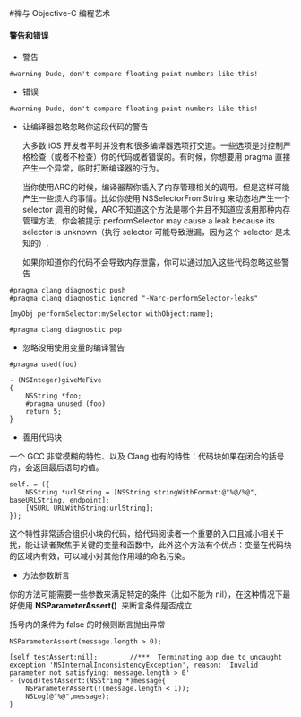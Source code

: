 #禅与 Objective-C 编程艺术

#### 警告和错误

* 警告
```
#warning Dude, don't compare floating point numbers like this!
```

* 错误
```
#warning Dude, don't compare floating point numbers like this!
```

* 让编译器忽略忽略你这段代码的警告

    大多数 iOS 开发者平时并没有和很多编译器选项打交道。一些选项是对控制严格检查（或者不检查）你的代码或者错误的。有时候，你想要用 pragma 直接产生一个异常，临时打断编译器的行为。

    当你使用ARC的时候，编译器帮你插入了内存管理相关的调用。但是这样可能产生一些烦人的事情。比如你使用 NSSelectorFromString 来动态地产生一个 selector 调用的时候，ARC不知道这个方法是哪个并且不知道应该用那种内存管理方法，你会被提示 performSelector may cause a leak because its selector is unknown（执行 selector 可能导致泄漏，因为这个 selector 是未知的）.

    如果你知道你的代码不会导致内存泄露，你可以通过加入这些代码忽略这些警告
    
```
#pragma clang diagnostic push
#pragma clang diagnostic ignored "-Warc-performSelector-leaks"

[myObj performSelector:mySelector withObject:name];

#pragma clang diagnostic pop
```


* 忽略没用使用变量的编译警告

```
#pragma used(foo)
```

```
- (NSInteger)giveMeFive
{
    NSString *foo;
    #pragma unused (foo)
    return 5;
}
```


* 善用代码块

一个 GCC 非常模糊的特性、以及 Clang 也有的特性：代码块如果在闭合的括号内，会返回最后语句的值。

```
self. = ({
    NSString *urlString = [NSString stringWithFormat:@"%@/%@", baseURLString, endpoint];
    [NSURL URLWithString:urlString];
});
```

这个特性非常适合组织小块的代码，给代码阅读者一个重要的入口且减小相关干扰，能让读者聚焦于关键的变量和函数中，此外这个方法有个优点：变量在代码块的区域内有效，可以减小对其他作用域的命名污染。


* 方法参数断言

你的方法可能需要一些参数来满足特定的条件（比如不能为 nil），在这种情况下最好使用 **NSParameterAssert()**  来断言条件是否成立

括号内的条件为 false 的时候则断言抛出异常

```
NSParameterAssert(message.length > 0);
```

```
[self testAssert:nil];        //***  Terminating app due to uncaught exception 'NSInternalInconsistencyException', reason: 'Invalid parameter not satisfying: message.length > 0'
- (void)testAssert:(NSString *)message{
    NSParameterAssert(!(message.length < 1));
    NSLog(@"%@",message);
}

```
